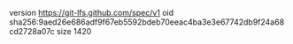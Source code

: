 version https://git-lfs.github.com/spec/v1
oid sha256:9aed26e686adf9f67eb5592bdeb70eeac4ba3e3e67742db9f24a68cd2728a07c
size 1420
